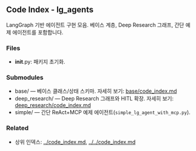 ## Code Index - lg_agents

LangGraph 기반 에이전트 구현 모음. 베이스 계층, Deep Research 그래프, 간단 예제 에이전트를 포함합니다.

### Files

- __init__.py: 패키지 초기화.

### Submodules

- base/ — 베이스 클래스/상태 스키마. 자세히 보기: [base/code_index.md](base/code_index.md)
- deep_research/ — Deep Research 그래프와 HITL 확장. 자세히 보기: [deep_research/code_index.md](deep_research/code_index.md)
- simple/ — 간단 ReAct+MCP 예제 에이전트(`simple_lg_agent_with_mcp.py`).

### Related

- 상위 인덱스: [../code_index.md](../code_index.md), [../../code_index.md](../../code_index.md)

